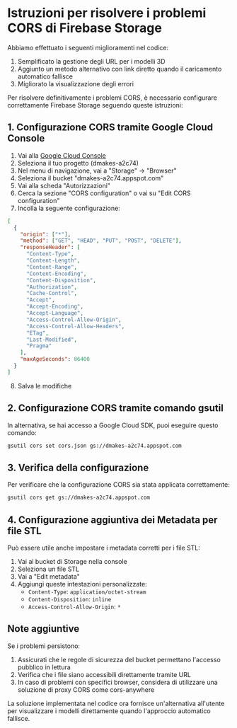 # Istruzioni per risolvere i problemi CORS di Firebase Storage

Abbiamo effettuato i seguenti miglioramenti nel codice:

1. Semplificato la gestione degli URL per i modelli 3D
2. Aggiunto un metodo alternativo con link diretto quando il caricamento automatico fallisce
3. Migliorato la visualizzazione degli errori

Per risolvere definitivamente i problemi CORS, è necessario configurare correttamente Firebase Storage seguendo queste istruzioni:

## 1. Configurazione CORS tramite Google Cloud Console

1. Vai alla [Google Cloud Console](https://console.cloud.google.com/)
2. Seleziona il tuo progetto (dmakes-a2c74)
3. Nel menu di navigazione, vai a "Storage" -> "Browser"
4. Seleziona il bucket "dmakes-a2c74.appspot.com"
5. Vai alla scheda "Autorizzazioni"
6. Cerca la sezione "CORS configuration" o vai su "Edit CORS configuration"
7. Incolla la seguente configurazione:

```json
[
  {
    "origin": ["*"],
    "method": ["GET", "HEAD", "PUT", "POST", "DELETE"],
    "responseHeader": [
      "Content-Type", 
      "Content-Length", 
      "Content-Range", 
      "Content-Encoding", 
      "Content-Disposition", 
      "Authorization", 
      "Cache-Control", 
      "Accept", 
      "Accept-Encoding", 
      "Accept-Language", 
      "Access-Control-Allow-Origin", 
      "Access-Control-Allow-Headers", 
      "ETag", 
      "Last-Modified", 
      "Pragma"
    ],
    "maxAgeSeconds": 86400
  }
]
```

8. Salva le modifiche

## 2. Configurazione CORS tramite comando gsutil

In alternativa, se hai accesso a Google Cloud SDK, puoi eseguire questo comando:

```bash
gsutil cors set cors.json gs://dmakes-a2c74.appspot.com
```

## 3. Verifica della configurazione

Per verificare che la configurazione CORS sia stata applicata correttamente:

```bash
gsutil cors get gs://dmakes-a2c74.appspot.com
```

## 4. Configurazione aggiuntiva dei Metadata per file STL

Può essere utile anche impostare i metadata corretti per i file STL:

1. Vai al bucket di Storage nella console
2. Seleziona un file STL
3. Vai a "Edit metadata"
4. Aggiungi queste intestazioni personalizzate:
   - `Content-Type`: `application/octet-stream`
   - `Content-Disposition`: `inline`
   - `Access-Control-Allow-Origin`: `*`

## Note aggiuntive

Se i problemi persistono:

1. Assicurati che le regole di sicurezza del bucket permettano l'accesso pubblico in lettura
2. Verifica che i file siano accessibili direttamente tramite URL
3. In caso di problemi con specifici browser, considera di utilizzare una soluzione di proxy CORS come cors-anywhere

La soluzione implementata nel codice ora fornisce un'alternativa all'utente per visualizzare i modelli direttamente quando l'approccio automatico fallisce. 